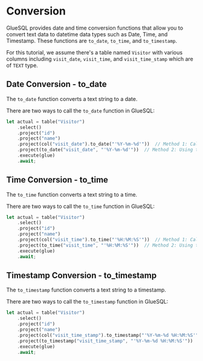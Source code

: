 # Conversion

GlueSQL provides date and time conversion functions that allow you to convert text data to datetime data types such as Date, Time, and Timestamp. These functions are `to_date`, `to_time`, and `to_timestamp`.

For this tutorial, we assume there's a table named `Visitor` with various columns including `visit_date`, `visit_time`, and `visit_time_stamp` which are of `TEXT` type.

## Date Conversion - to_date

The `to_date` function converts a text string to a date.

There are two ways to call the `to_date` function in GlueSQL:

```rust
let actual = table("Visitor")
    .select()
    .project("id")
    .project("name")
    .project(col("visit_date").to_date("'%Y-%m-%d'"))  // Method 1: Calling the to_date method on a column
    .project(to_date("visit_date", "'%Y-%m-%d'"))  // Method 2: Using the to_date function directly
    .execute(glue)
    .await;
```

## Time Conversion - to_time

The `to_time` function converts a text string to a time.

There are two ways to call the `to_time` function in GlueSQL:

```rust
let actual = table("Visitor")
    .select()
    .project("id")
    .project("name")
    .project(col("visit_time").to_time("'%H:%M:%S'"))  // Method 1: Calling the to_time method on a column
    .project(to_time("visit_time", "'%H:%M:%S'"))  // Method 2: Using the to_time function directly
    .execute(glue)
    .await;
```

## Timestamp Conversion - to_timestamp

The `to_timestamp` function converts a text string to a timestamp.

There are two ways to call the `to_timestamp` function in GlueSQL:

```rust
let actual = table("Visitor")
    .select()
    .project("id")
    .project("name")
    .project(col("visit_time_stamp").to_timestamp("'%Y-%m-%d %H:%M:%S'"))  // Method 1: Calling the to_timestamp method on a column
    .project(to_timestamp("visit_time_stamp", "'%Y-%m-%d %H:%M:%S'"))  // Method 2: Using the to_timestamp function directly
    .execute(glue)
    .await;
```